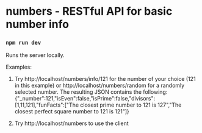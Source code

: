 # numbers - RESTful API for basic number info

### `npm run dev`

Runs the server locally.

Examples:

1. Try http://localhost/numbers/info/121 for the number of your choice (121 in this example) or http://localhost/numbers/random for a randomly selected number. The resulting JSON contains the following:
   {"\_number":121,"isEven":false,"isPrime":false,"divisors":[1,11,121],"funFacts":["The closest prime number to 121 is 127","The closest perfect square number to 121 is 121"]}

2. Try http://localhost/numbers to use the client
